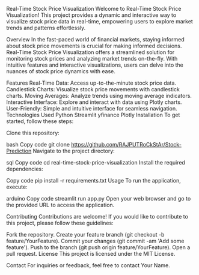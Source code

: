 Real-Time Stock Price Visualization
Welcome to Real-Time Stock Price Visualization! This project provides a dynamic and interactive way to visualize stock price data in real-time, empowering users to explore market trends and patterns effortlessly.

Overview
In the fast-paced world of financial markets, staying informed about stock price movements is crucial for making informed decisions. Real-Time Stock Price Visualization offers a streamlined solution for monitoring stock prices and analyzing market trends on-the-fly. With intuitive features and interactive visualizations, users can delve into the nuances of stock price dynamics with ease.

Features
Real-Time Data: Access up-to-the-minute stock price data.
Candlestick Charts: Visualize stock price movements with candlestick charts.
Moving Averages: Analyze trends using moving average indicators.
Interactive Interface: Explore and interact with data using Plotly charts.
User-Friendly: Simple and intuitive interface for seamless navigation.
Technologies Used
Python
Streamlit
yfinance
Plotly
Installation
To get started, follow these steps:

Clone this repository:

bash
Copy code
git clone https://github.com/RAJPUTRoCkStAr/Stock-Prediction
Navigate to the project directory:

sql
Copy code
cd real-time-stock-price-visualization
Install the required dependencies:

Copy code
pip install -r requirements.txt
Usage
To run the application, execute:

arduino
Copy code
streamlit run app.py
Open your web browser and go to the provided URL to access the application.

Contributing
Contributions are welcome! If you would like to contribute to this project, please follow these guidelines:

Fork the repository.
Create your feature branch (git checkout -b feature/YourFeature).
Commit your changes (git commit -am 'Add some feature').
Push to the branch (git push origin feature/YourFeature).
Open a pull request.
License
This project is licensed under the MIT License.

Contact
For inquiries or feedback, feel free to contact Your Name.